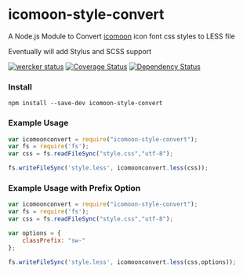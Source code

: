 icomoon-style-convert
=====================

A Node.js Module to Convert [icomoon](https://icomoon.io/) icon font css styles to LESS file

Eventually will add Stylus and SCSS support

[![wercker status](https://app.wercker.com/status/bad55a5bf1bc385319d8b3cf109e29a7/m/master "wercker status")](https://app.wercker.com/project/bykey/bad55a5bf1bc385319d8b3cf109e29a7)
[![Coverage Status](https://img.shields.io/coveralls/StevenWeathers/icomoon-style-convert.svg)](https://coveralls.io/r/StevenWeathers/icomoon-style-convert)
[![Dependency Status](https://david-dm.org/stevenweathers/icomoon-style-convert.png)](https://david-dm.org/stevenweathers/icomoon-style-convert)

### Install

```
npm install --save-dev icomoon-style-convert
```


### Example Usage

```js
var icomoonconvert = require("icomoon-style-convert");
var fs = require('fs');
var css = fs.readFileSync("style.css","utf-8");

fs.writeFileSync('style.less', icomoonconvert.less(css));
```

### Example Usage with Prefix Option

```js
var icomoonconvert = require("icomoon-style-convert");
var fs = require('fs');
var css = fs.readFileSync("style.css","utf-8");

var options = {
	classPrefix: "sw-"
};

fs.writeFileSync('style.less', icomoonconvert.less(css,options));
```
